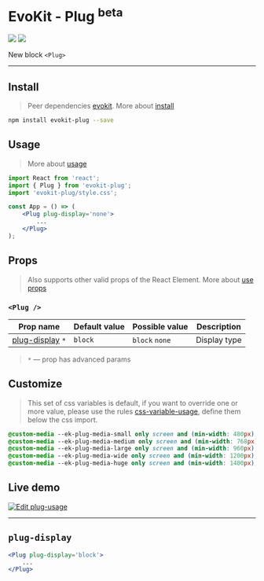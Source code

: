 [evokit]: /packages/evokit/
[CHANGELOG]: /packages/evokit-plug/CHANGELOG.md

[css-variable-usage]: //w3schools.com/css/css3_variables.asp

[create_theme]: /public/theming.html
[installation]: /docs/getting-started/installation.md
[quik-start]: /docs/getting-started/quick-start.md
[use-props]: /docs/getting-started/props.md

[plug-display]: #plug-display


# EvoKit - Plug <sup class='beta'>beta</sup>

[![](https://img.shields.io/npm/v/evokit-plug.svg)](https://www.npmjs.com/package/evokit-plug)
[![](https://img.shields.io/badge/page-CHANGELOG-42b983)][CHANGELOG]

<!--
[![npm peer dependency version](https://img.shields.io/npm/dependency-version/evokit-plug/peer/evokit)](https://www.npmjs.com/package/evokit)
-->

New block `<Plug>`

---

## Install

> Peer dependencies [evokit]. More about [install][installation]

```bash
npm install evokit-plug --save
```

## Usage

> More about [usage][quik-start]

```jsx
import React from 'react';
import { Plug } from 'evokit-plug';
import 'evokit-plug/style.css';

const App = () => (
    <Plug plug-display='none'>
        ...
    </Plug>
);
```

## Props

> Also supports other valid props of the React Element. More about [use props][use-props]

### `<Plug />`

| Prop name          | Default value    | Possible value | Description  |
|--------------------|------------------|----------------|--------------|
| [plug-display] `*` | `block`          | `block` `none` | Display type |


> `*` — prop has advanced params

## Customize

> This set of css variables is default, if you want to override one or more value, please use the rules [css-variable-usage], define them below the css import.

```css
@custom-media --ek-plug-media-small only screen and (min-width: 480px);
@custom-media --ek-plug-media-medium only screen and (min-width: 768px);
@custom-media --ek-plug-media-large only screen and (min-width: 960px);
@custom-media --ek-plug-media-wide only screen and (min-width: 1200px);
@custom-media --ek-plug-media-huge only screen and (min-width: 1400px);
```

## Live demo

[![Edit plug-usage](https://codesandbox.io/static/img/play-codesandbox.svg)](https://codesandbox.io/embed/plug-usage-d85tn?fontsize=14&runonclick=0 ':include :type=iframe width=100% height=500px')

---

## `plug-display`

```jsx
<Plug plug-display='block'>
    ...
</Plug>
```
